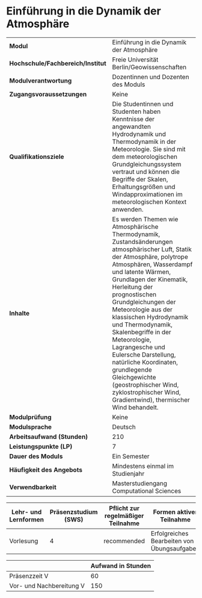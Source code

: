 # Einführung in die Dynamik der Atmosphäre
|                                    |   |
|------------------------------------|---|
|**Modul**                           | Einführung in die Dynamik der Atmosphäre |
|**Hochschule/Fachbereich/Institut** | Freie Universität Berlin/Geowissenschaften |
|**Modulverantwortung**              | Dozentinnen und Dozenten des Moduls |
|**Zugangsvoraussetzungen**          | Keine |
|**Qualifikationsziele**             | Die Studentinnen und Studenten haben Kenntnisse der angewandten Hydrodynamik und Thermodynamik in der Meteorologie. Sie sind mit dem meteorologischen Grundgleichungssystem vertraut und können die Begriffe der Skalen, Erhaltungsgrößen und Windapproximationen im meteorologischen Kontext anwenden. |
|**Inhalte**                         | Es werden Themen wie Atmosphärische Thermodynamik, Zustandsänderungen atmosphärischer Luft, Statik der Atmosphäre, polytrope Atmosphären, Wasserdampf und latente Wärmen, Grundlagen der Kinematik, Herleitung der prognostischen Grundgleichungen der Meteorologie aus der klassischen Hydrodynamik und Thermodynamik, Skalenbegriffe in der Meteorologie, Lagrangesche und Eulersche Darstellung, natürliche Koordinaten, grundlegende Gleichgewichte (geostrophischer Wind, zyklostrophischer Wind, Gradientwind), thermischer Wind behandelt. |
|**Modulprüfung**                    | Keine |
|**Modulsprache**                    | Deutsch |
|**Arbeitsaufwand (Stunden)**        | 210 |
|**Leistungspunkte (LP)**            | 7 |
|**Dauer des Moduls**                | Ein Semester |
|**Häufigkeit des Angebots**         | Mindestens einmal im Studienjahr |
|**Verwendbarkeit**                  | Masterstudiengang Computational Sciences |

| Lehr- und Lernformen | Präsenzstudium <br> (SWS) | Pflicht zur regelmäßiger Teilnahme | Formen aktiver Teilnahme |
| ---------------------|---------------------------|------------------------------------|------------------------- |
| Vorlesung            | 4                         | recommended                        | Erfolgreiches Bearbeiten von Übungsaufgaben |

|   | Aufwand in Stunden |
| - |--------------------|
| Präsenzzeit V                            | 60    |
| Vor- und Nachbereitung V                 | 150   |
